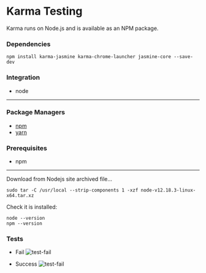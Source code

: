 # Karma Testing


Karma runs on Node.js and is available as an NPM package.

### Dependencies
```
npm install karma-jasmine karma-chrome-launcher jasmine-core --save-dev
```

### Integration 
- node

---
### Package Managers
- [npm](https://www.npmjs.com/package/ava)
- [yarn](https://yarnpkg.com/package/ava)

### Prerequisites
- npm


---
Download from Nodejs site archived file...

```
sudo tar -C /usr/local --strip-components 1 -xzf node-v12.18.3-linux-x64.tar.xz
```
Check it is installed: 
```
node --version
npm --version
```
### Tests
 - Fail
![test-fail](./test_screens/Karma_fail-Screenshot.png)

 - Success
![test-fail](./test_screens/Karma_success-Screenshot.png)